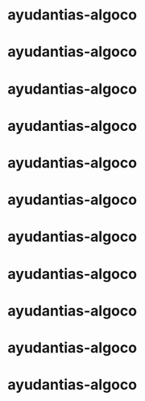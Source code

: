 # ayudantias-algoco
# ayudantias-algoco
# ayudantias-algoco
# ayudantias-algoco
# ayudantias-algoco
# ayudantias-algoco
# ayudantias-algoco
# ayudantias-algoco
# ayudantias-algoco
# ayudantias-algoco
# ayudantias-algoco
